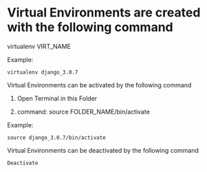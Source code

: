 # Virtual Environments are created with the following command

virtualenv VIRT_NAME

Example:
```
virtualenv django_3.0.7
```


Virtual Environments can be activated by the following command

1) Open Terminal in this Folder

2) command: source FOLDER_NAME/bin/activate



Example:
```
source django_3.0.7/bin/activate
```

Virtual Environments can be deactivated by the following command
```
Deactivate
```
